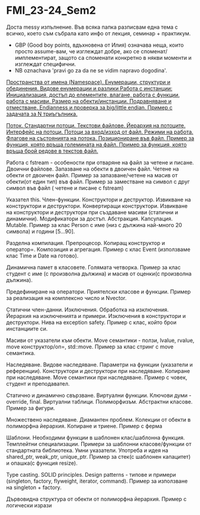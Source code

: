 # FMI_23-24_Sem2

Доста messy изпълнение. Във всяка папка разписвам една тема с всичко, което съм събрала като инфо от лекция, семинар + практикум. 
- GBP (Good boy points, вдъхновена от Илия) означава неща, които просто assume-вам, че изглеждат добре, ако се споменат/имплементират, защото са споменати конкретно в някви моменти и изглеждат специфични. 
- NB oznachava 'pravi go za da ne se vidim napravo dogodina'. 

[Пространства от имена (Namespace). Енумерации, структури и обединения. Видове енумерации и разлики Работа с инстанции: Инициализация, достъп до елементите, влагане, работа с функции, работа с масиви. Размер на обекти/инстанции. Подравняване и отместване. Endianness и проверка за big/little endian. Пример с задачата за N триъгълника.](https://github.com/lunaticomic-vc/Object_Oriented_Programming_23-24/blob/main/Sem%201/README.md)

[Поток. Стандартни потоци. Текстови файлове. Йерархия на потоците. Интерфейс на потоци. Потоци за вход/изход от файл. Режими на работа. Флагове на състоянията на потока. Позициониране във файл. Пример за функция, която връща големината на файл. Пример за функция, която връща брой редове в текстов файл.](https://github.com/lunaticomic-vc/Object_Oriented_Programming_23-24/tree/130094350d2542c382f9d28a43e9ba19e8d79f24/Sem%202)

Работа с fstream - особености при отваряне на файл за четене и писане. Двоични файлове. Запазване на обекти в двоичен файл. Четене на обекти от двоичен файл. Пример за запазване/четене на масив от обекти(от един тип) във файл. Пример за заместване на символ с друг символ във файл ( четене и писане с fstream) 

Указател this. Член-функции. Конструктори и деструктор. Извикване на конструктори и деструктори. Конвертиращи конструктори. Извикване на конструктори и деструктори при създаване масиви (статични и динамични). Модификатори за достъп. Абстракция. Капсулация. Mutable. Пример за клас Person с име (низ с дължина най-много 20 символа) и години [5...90]. 

Разделна компилация. Препроцесор. Копиращ конструктор и оператор=. Композиция и агрегация. Пример с клас Event (използваме клас Time и Date на готово). 

Динамична памет в класовете. Голямата четворка. Пример за клас студент с име (с произволна дължина) и масив от оценки(с произволна дължина). 

Предефиниране на оператори. Приятелски класове и функции. Пример за реализация на комплексно число и Nvector. 

Статични член-данни. Изключения. Обработка на изключения. Йерархия на изключенията и примери. Изключения в конструктори и деструктори. Нива на exception safety. Пример с клас, който брои инстанциите си. 

Масиви от указатели към обекти. Move семантики - ползи, lvalue, rvalue, move конструктор/оп=, std::move. Пример за клас стринг с move семантика. 

Наследяване. Видове наследяване. Параметри на функции (указатели и референции). Конструктори и деструктори при наследяване. Копиране при наследяване. Move семантики при наследяване. Пример с човек, студент и преподавател. 

Статично и динамично свързване. Виртуални функции. Ключови думи - override, final. Виртуални таблици. Полиморфизъм. Абстрактни класове. Пример за фигури. 

Множествено наследяване. Диамантен проблем. Колекции от обекти в полиморфна йерархия. Копиране и триене. Пример с ферма 

Шаблони. Необходими функции в шаблонен клас/шаблонна функция. Темплейтни специализации. Примери за шаблонни класове/функции от стандартната библиотека. Умни указатели. Употреба и идея на shared_ptr, weak_ptr, unique_ptr. Пример за стек(с шаблонен капацитет) и опашка(с функция resize). 

Type casting. SOLID principles. Design patterns - типове и примери (singleton, factory, flyweight, iterator, command). Пример за използване на singleton + factory. 

Дървовидна структура от обекти от полиморфна йерархия. Пример с логически изрази
